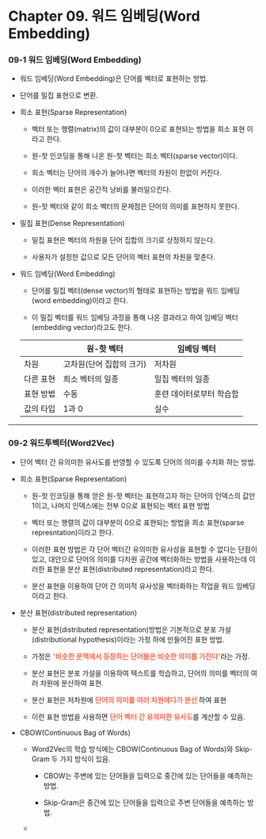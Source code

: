 # Chapter 09. 워드 임베딩(Word Embedding)

### 09-1 워드 임베딩(Word Embedding)

- 워드 임베딩(Word Embedding)은 단어를 벡터로 표현하는 방법.

- 단어를 밀집 표현으로 변환.

- 희소 표현(Sparse Representation)

    - 벡터 또는 행렬(matrix)의 값이 대부분이 0으로 표현되는 방법을 희소 표현 이라고 한다.

    - 원-핫 인코딩을 통해 나온 원-핫 벡터는 희소 벡터(sparse vector)이다.

    - 희소 벡터는 단어의 개수가 늘어나면 벡터의 차원이 한없이 커진다.

    - 이러한 벡터 표현은 공간적 낭비를 불러일으킨다.

    - 원-핫 벡터와 같이 희소 벡터의 문제점은 단어의 의미를 표현하지 못한다.

- 밀집 표현(Dense Representation)

    - 밀집 표현은 벡터의 차원을 단어 집합의 크기로 상정하지 않는다.

    - 사용자가 설정한 값으로 모든 단어의 벡터 표현의 차원을 맞춘다.


- 워드 임베딩(Word Embedding)

    - 단어를 밀집 벡터(dense vector)의 형태로 표현하는 방법을 워드 임베딩(word embedding)이라고 한다.

    - 이 밀집 벡터를 워드 임베딩 과정을 통해 나온 결과라고 하여 임베딩 벡터(embedding vector)라고도 한다.

    ||원-핫 벡터|임베딩 벡터|
    |---|---|---|
    |차원|고차원(단어 집합의 크기)|저차원|
    |다른 표현|희소 벡터의 일종|밀집 벡터의 일종|
    |표현 방법|수동|훈련 데이터로부터 학습함|
    |값의 타입|1과 0|실수|

---
### 09-2 워드투벡터(Word2Vec)

- 단어 벡터 간 유의미한 유사도를 반영할 수 있도록 단어의 의미를 수치화 하는 방법.

- 희소 표현(Sparse Representation)

    - 원-핫 인코딩을 통해 얻은 원-핫 벡터는 표현하고자 하는 단어의 인덱스의 값만 1이고, 나머지 인덱스에는 전부 0으로 표현되는 벡터 표현 방법

    - 벡터 또는 행렬의 값이 대부분이 0으로 표현되는 방법을 희소 표현(sparse represntation)이라고 한다.

    - 이러한 표현 방법은 각 단어 벡터간 유의미한 유사성을 표현할 수 없다는 단점이 있고, 대안으로 단어의 의미를 다차원 공간에 벡터화하는 방법을 사용하는데 이러한 표현을 분산 표현(distributed representation)라고 한다.

    - 분산 표현을 이용하여 단어 간 의미적 유사성을 벡터화하는 작업을 워드 임베딩이라고 한다.

- 분산 표현(distributed representation)

    - 분산 표현(distributed representation)방법은 기본적으로 분포 가설(distributional hypothesis)이라는 가정 하에 만들어진 표현 방법.

    - 가정은 <span style='font-weight:bold; color:tomato'>'비슷한 문맥에서 등장하는 단어들은 비슷한 의미를 가진다'</span>라는 가정.

    - 분산 표현은 분포 가설을 이용하여 텍스트를 학습하고, 단어의 의미를 벡터의 여러 차원에 분산하여 표현.

    - 분산 표현은 저차원에 <span style='font-weight:bold; color:tomato'>단어의 의미를 여러 차원에다가 분산 </span>하여 표현

    - 이런 표현 방법을 사용하면 <span style='font-weight:bold; color:tomato'>단어 벡터 간 유의미한 유사도</span>를 계산할 수 있음.

- CBOW(Continuous Bag of Words)

    - Word2Vec의 학습 방식에는 CBOW(Continuous Bag of Words)와 Skip-Gram 두 가지 방식이 있음.

        - CBOW는 주변에 있는 단어들을 입력으로 중간에 있는 단어들을 예측하는 방법.

        - Skip-Gram은 중간에 있는 단어들을 입력으로 주변 단어들을 예측하는 방법.

    - 